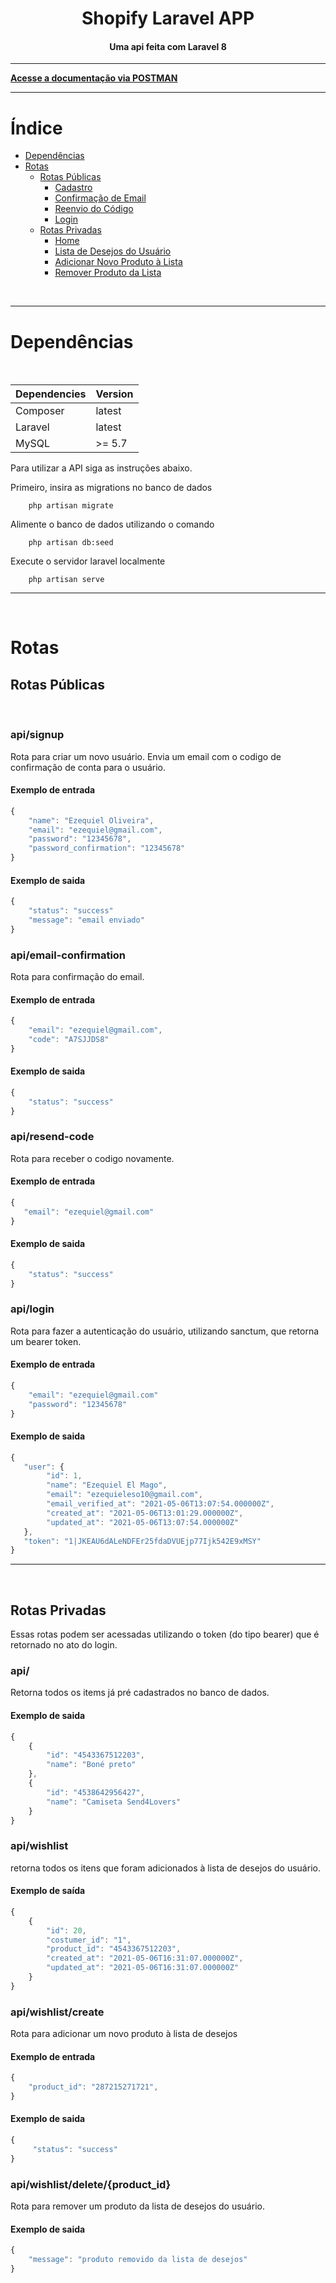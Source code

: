 <h1 align="center">
    Shopify Laravel APP
</h1>

<h4 align="center">
    Uma api feita com Laravel 8
</h4>

---
[**Acesse a documentação via POSTMAN**](https://documenter.getpostman.com/view/15603180/TzRPkA7z)

---


# Índice
* [Dependências](#dependências)
* [Rotas](#rotas)
    * [Rotas Públicas](#rotas-públicas)
        * [Cadastro](#apisignup)
        * [Confirmação de Email](#apiemail-confirmation)
        * [Reenvio do Código](#apiresend-code)
        * [Login](#apilogin)
    * [Rotas Privadas](#rotas-privadas)
        * [Home](#api)
        * [Lista de Desejos do Usuário](#apiwishlist)
        * [Adicionar Novo Produto à Lista](#apiwishlistcreate)
        * [Remover Produto da Lista](#apiwishlistdeleteproduct_id)

<br>

---

# Dependências

<br>

Dependencies | Version
--- | --- |
Composer  | latest | 
Laravel  | latest |
MySQL   |  >= 5.7

Para utilizar a API siga as instruções abaixo.

Primeiro, insira as migrations no banco de dados

```apacheconf
    php artisan migrate
```

Alimente o banco de dados utilizando o comando

```apacheconf
    php artisan db:seed
```

Execute o servidor laravel localmente

```apacheconf
    php artisan serve
```
--- 
<br>

#  Rotas #

##  Rotas Públicas #

<br>

### api/signup #

Rota para criar um novo usuário. Envia um email com o codigo de confirmação de conta para o usuário.

#### Exemplo de entrada #

```javascript
{
    "name": "Ezequiel Oliveira",
    "email": "ezequiel@gmail.com",
    "password": "12345678",
    "password_confirmation": "12345678"
}
```

#### Exemplo de saida #

```javascript
{
    "status": "success"
    "message": "email enviado"
}
```

### api/email-confirmation

Rota para confirmação do email.

#### Exemplo de entrada #

```javascript
{
    "email": "ezequiel@gmail.com",
    "code": "A7SJJDS8"
}
```

#### Exemplo de saida #

```javascript
{
    "status": "success"
}
```

### api/resend-code

Rota para receber o codigo novamente.

#### Exemplo de entrada #

```javascript
{
   "email": "ezequiel@gmail.com"
}
```

#### Exemplo de saida #

```javascript
{
    "status": "success"
}
```

### api/login

Rota para fazer a autenticação do usuário, utilizando sanctum, que retorna um bearer token.

#### Exemplo de entrada #

```javascript
{
    "email": "ezequiel@gmail.com"
    "password": "12345678"
}
```

#### Exemplo de saida #

```javascript
{
   "user": {
        "id": 1,
        "name": "Ezequiel El Mago",
        "email": "ezequieleso10@gmail.com",
        "email_verified_at": "2021-05-06T13:07:54.000000Z",
        "created_at": "2021-05-06T13:01:29.000000Z",
        "updated_at": "2021-05-06T13:07:54.000000Z"
   },
   "token": "1|JKEAU6dALeNDFEr25fdaDVUEjp77Ijk542E9xMSY"
}
```
---
<br>

## Rotas Privadas

Essas rotas podem ser acessadas utilizando o token (do tipo bearer) que é retornado no ato do login.

### api/

Retorna todos os items já pré cadastrados no banco de dados.

#### Exemplo de saida #

```javascript
{
    {
        "id": "4543367512203",
        "name": "Boné preto"
    },
    {
        "id": "4538642956427",
        "name": "Camiseta Send4Lovers"
    }
}
```

### api/wishlist

retorna todos os itens que foram adicionados à lista de desejos do usuário.

#### Exemplo de saída #

```javascript
{
    {
        "id": 20,
        "costumer_id": "1",
        "product_id": "4543367512203",
        "created_at": "2021-05-06T16:31:07.000000Z",
        "updated_at": "2021-05-06T16:31:07.000000Z"
    }
}
```

### api/wishlist/create

Rota para adicionar um novo produto à lista de desejos

#### Exemplo de entrada #

```javascript
{
	"product_id": "287215271721",
}
```

#### Exemplo de saida #

```javascript
{
     "status": "success"
}
```

### api/wishlist/delete/{product_id}

Rota para remover um produto da lista de desejos do usuário.

#### Exemplo de saida #

```javascript
{
    "message": "produto removido da lista de desejos"
}
```


